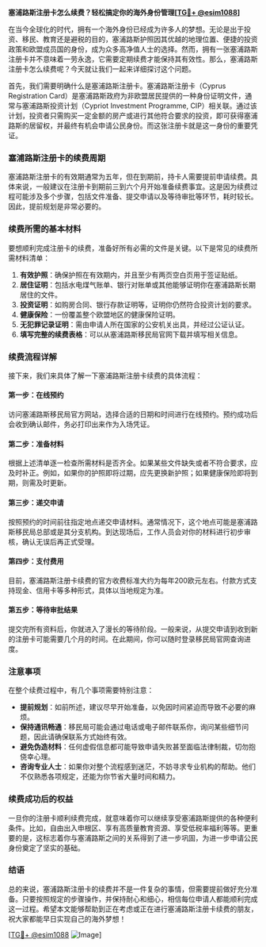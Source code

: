 **塞浦路斯注册卡怎么续费？轻松搞定你的海外身份管理[[TG💪+ @esim1088](https://t.me/s/esim1088)]**

在当今全球化的时代，拥有一个海外身份已经成为许多人的梦想。无论是出于投资、移民、教育还是避税的目的，塞浦路斯护照因其优越的地理位置、便捷的投资政策和欧盟成员国的身份，成为众多高净值人士的选择。然而，拥有一张塞浦路斯注册卡并不意味着一劳永逸，它需要定期续费才能保持其有效性。那么，塞浦路斯注册卡怎么续费呢？今天就让我们一起来详细探讨这个问题。

首先，我们需要明确什么是塞浦路斯注册卡。塞浦路斯注册卡（Cyprus Registration Card）是塞浦路斯政府为非欧盟居民提供的一种身份证明文件，通常与塞浦路斯投资计划（Cypriot Investment Programme, CIP）相关联。通过该计划，投资者只需购买一定金额的房产或进行其他符合要求的投资，即可获得塞浦路斯的居留权，并最终有机会申请公民身份。而这张注册卡就是这一身份的重要凭证。

### **塞浦路斯注册卡的续费周期**

塞浦路斯注册卡的有效期通常为五年，但在到期前，持卡人需要提前申请续费。具体来说，一般建议在注册卡到期前三到六个月开始准备续费事宜。这是因为续费过程可能涉及多个步骤，包括文件准备、提交申请以及等待审批等环节，耗时较长。因此，提前规划是非常必要的。

### **续费所需的基本材料**

要想顺利完成注册卡的续费，准备好所有必需的文件是关键。以下是常见的续费所需材料清单：

1. **有效护照**：确保护照在有效期内，并且至少有两页空白页用于签证贴纸。
2. **居住证明**：包括水电煤气账单、银行对账单或其他能够证明你在塞浦路斯长期居住的文件。
3. **投资证明**：如购房合同、银行存款证明等，证明你仍然符合投资计划的要求。
4. **健康保险**：一份覆盖整个欧盟地区的健康保险证明。
5. **无犯罪记录证明**：需由申请人所在国家的公安机关出具，并经过公证认证。
6. **填写完整的续费表格**：可以从塞浦路斯移民局官网下载并填写相关信息。

### **续费流程详解**

接下来，我们来具体了解一下塞浦路斯注册卡续费的具体流程：

#### **第一步：在线预约**
访问塞浦路斯移民局官方网站，选择合适的日期和时间进行在线预约。预约成功后会收到确认邮件，务必打印出来作为入场凭证。

#### **第二步：准备材料**
根据上述清单逐一检查所需材料是否齐全。如果某些文件缺失或者不符合要求，应及时补正。例如，如果你的护照即将过期，应先更换新护照；如果健康保险即将到期，则需及时更新。

#### **第三步：递交申请**
按照预约的时间前往指定地点递交申请材料。通常情况下，这个地点可能是塞浦路斯移民局总部或是其分支机构。到达现场后，工作人员会对你的材料进行初步审核，确认无误后再正式受理。

#### **第四步：支付费用**
目前，塞浦路斯注册卡续费的官方收费标准大约为每年200欧元左右。付款方式支持现金、信用卡等多种形式，具体以当地规定为准。

#### **第五步：等待审批结果**
提交完所有资料后，你就进入了漫长的等待阶段。一般来说，从提交申请到收到新的注册卡可能需要几个月的时间。在此期间，你可以随时登录移民局官网查询进度。

### **注意事项**

在整个续费过程中，有几个事项需要特别注意：

- **提前规划**：如前所述，建议尽早开始准备，以免因时间紧迫而导致不必要的麻烦。
- **保持通讯畅通**：移民局可能会通过电话或电子邮件联系你，询问某些细节问题，因此请确保联系方式始终有效。
- **避免伪造材料**：任何虚假信息都可能导致申请失败甚至面临法律制裁，切勿抱侥幸心理。
- **咨询专业人士**：如果你对整个流程感到迷茫，不妨寻求专业机构的帮助。他们不仅熟悉各项规定，还能为你节省大量时间和精力。

### **续费成功后的权益**

一旦你的注册卡顺利续费完成，就意味着你可以继续享受塞浦路斯提供的各种便利条件。比如，自由出入申根区、享有高质量教育资源、享受低税率福利等等。更重要的是，这标志着你与塞浦路斯之间的关系得到了进一步巩固，为进一步申请公民身份奠定了坚实的基础。

### **结语**

总的来说，塞浦路斯注册卡的续费并不是一件复杂的事情，但需要提前做好充分准备。只要按照规定的步骤操作，并保持耐心和细心，相信每位申请人都能顺利完成这一过程。希望本文能够帮助到正在考虑或正在进行塞浦路斯注册卡续费的朋友，祝大家都能早日实现自己的海外梦想！

[[TG💪+ @esim1088](https://t.me/s/esim1088) ![Image](https://i.postimg.cc/4NQfJmqS/Snipaste-2025-05-13-00-14-12.png)]